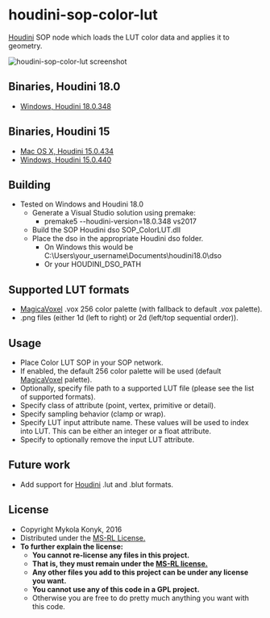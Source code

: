 # houdini-sop-color-lut

[Houdini](http://www.sidefx.com/index.php) SOP node which loads the LUT color data and applies it to geometry.

![houdini-sop-color-lut screenshot](http://i.imgur.com/h4A6u2c.png)

## Binaries, Houdini 18.0
* [Windows, Houdini 18.0.348](https://github.com/ttvd/houdini-sop-color-lut/releases/download/H18/houdini.sop.color.lut.18.0.348.rar)

## Binaries, Houdini 15
* [Mac OS X, Houdini 15.0.434](https://github.com/ttvd/houdini-sop-color-lut/releases/download/1.0/houdini.sop.color.lut.15.0.434.osx.tar.gz)
* [Windows, Houdini 15.0.440](https://github.com/ttvd/houdini-sop-color-lut/releases/download/1.0/houdini.sop.color.lut.15.0.440.win.rar)

## Building

* Tested on Windows and Houdini 18.0
    * Generate a Visual Studio solution using premake:
        * premake5 --houdini-version=18.0.348 vs2017
    * Build the SOP Houdini dso SOP_ColorLUT.dll
    * Place the dso in the appropriate Houdini dso folder.
        * On Windows this would be C:\Users\your_username\Documents\houdini18.0\dso
        * Or your HOUDINI_DSO_PATH

## Supported LUT formats

* [MagicaVoxel](https://voxel.codeplex.com/) .vox 256 color palette (with fallback to default .vox palette).
* .png files (either 1d (left to right) or 2d (left/top sequential order)).

## Usage

* Place Color LUT SOP in your SOP network.
* If enabled, the default 256 color palette will be used (default [MagicaVoxel](https://voxel.codeplex.com/) palette).
* Optionally, specify file path to a supported LUT file (please see the list of supported formats).
* Specify class of attribute (point, vertex, primitive or detail).
* Specify sampling behavior (clamp or wrap).
* Specify LUT input attribute name. These values will be used to index into LUT. This can be either an integer or a float attribute.
* Specify to optionally remove the input LUT attribute.

## Future work

* Add support for [Houdini](http://www.sidefx.com/index.php) .lut and .blut formats.

## License

* Copyright Mykola Konyk, 2016
* Distributed under the [MS-RL License.](http://opensource.org/licenses/MS-RL)
* **To further explain the license:**
  * **You cannot re-license any files in this project.**
  * **That is, they must remain under the [MS-RL license.](http://opensource.org/licenses/MS-RL)**
  * **Any other files you add to this project can be under any license you want.**
  * **You cannot use any of this code in a GPL project.**
  * Otherwise you are free to do pretty much anything you want with this code.

